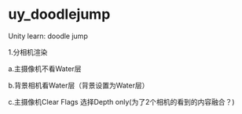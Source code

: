 # uy_doodlejump
Unity learn: doodle jump



1.分相机渲染

a.主摄像机不看Water层

b.背景相机看Water层（背景设置为Water层）

c.主摄像机Clear Flags 选择Depth only(为了2个相机的看到的内容融合？)